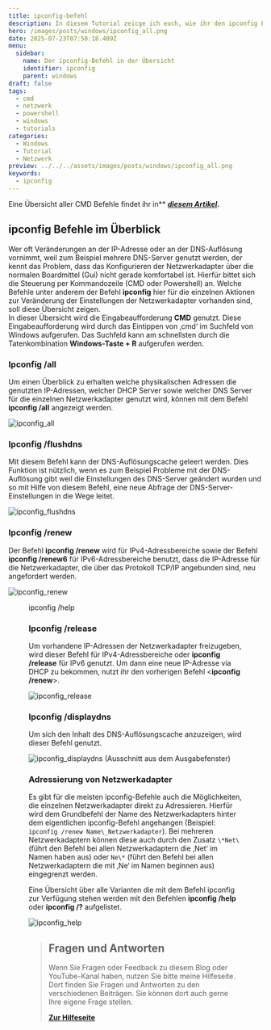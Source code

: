 ```yaml
---
title: ipconfig-befehl
description: In diesem Tutorial zeicge ich euch, wie ihr den ipconfig Befehl nutzen könnt. 
hero: /images/posts/windows/ipconfig_all.png
date: 2025-07-23T07:50:18.409Z
menu:
  sidebar:
    name: Der ipconfig-Befehl in der Übersicht
    identifier: ipconfig
    parent: windows
draft: false
tags:
  - cmd
  - netzwerk
  - powershell
  - windows
  - tutorials
categories:
  - Windows
  - Tutorial
  - Netzwerk
preview: ../../../assets/images/posts/windows/ipconfig_all.png
keywords:
  - ipconfig
---
```

Eine Übersicht aller CMD Befehle findet ihr in** [**_diesem Artikel_**](https://secure-bits.org/posts/windows/cmd-befehle-im-ueberblick/)**.**

## ipconfig Befehle im Überblick

Wer oft Veränderungen an der IP-Adresse oder an der DNS-Auflösung vornimmt, weil zum Beispiel mehrere DNS-Server genutzt werden, der kennt das Problem, dass das Konfigurieren der Netzwerkadapter über die normalen Boardmittel (Gui) nicht gerade komfortabel ist. Hierfür bittet sich die Steuerung per Kommandozeile (CMD oder Powershell) an. Welche Befehle unter anderem der Befehl **ipconfig** hier für die einzelnen Aktionen zur Veränderung der Einstellungen der Netzwerkadapter vorhanden sind, soll diese Übersicht zeigen.  
In dieser Übersicht wird die Eingabeaufforderung **CMD** genutzt. Diese Eingabeaufforderung wird durch das Eintippen von ‚cmd‘ im Suchfeld von Windows aufgerufen. Das Suchfeld kann am schnellsten durch die Tatenkombination **Windows-Taste + R** aufgerufen werden.

### Ipconfig /all

Um einen Überblick zu erhalten welche physikalischen Adressen die genutzten IP-Adressen, welcher DHCP Server sowie welcher DNS Server für die einzelnen Netzwerkadapter genutzt wird, können mit dem Befehl **ipconfig /all** angezeigt werden.

![ipconfig_all](/images/posts/windows/ipconfig_all.png)

### Ipconfig /flushdns

Mit diesem Befehl kann der DNS-Auflösungscache geleert werden. Dies Funktion ist nützlich, wenn es zum Beispiel Probleme mit der DNS-Auflösung gibt weil die Einstellungen des DNS-Server geändert wurden und so mit Hilfe von diesem Befehl, eine neue Abfrage der DNS-Server-Einstellungen in die Wege leitet.

![ipconfig_flushdns](/images/posts/windows/ipconfig_flushdns.png)


### Ipconfig /renew

Der Befehl **ipconfig /renew** wird für IPv4-Adressbereiche sowie der Befehl **ipconfig /renew6** für IPv6-Adressbereiche benutzt, dass die IP-Adresse für die Netzwerkadapter, die über das Protokoll TCP/IP angebunden sind, neu angefordert werden.

![ipconfig_renew](/images/posts/windows/ipconfig_renew.png)

<figure>

<figcaption>

ipconfig /help
### Ipconfig /release

Um vorhandene IP-Adressen der Netzwerkadapter freizugeben, wird dieser Befehl für IPv4-Adressbereiche oder **ipconfig /release** für IPv6 genutzt. Um dann eine neue IP-Adresse via DHCP zu bekommen, nutzt ihr den vorherigen Befehl <**ipconfig /renew**\>.

![ipconfig_release](/images/posts/windows/ipconfig_release.png)


### Ipconfig /displaydns

Um sich den Inhalt des DNS-Auflösungscache anzuzeigen, wird dieser Befehl genutzt.

![ipconfig_displaydns (Ausschnitt aus dem Ausgabefenster)](/images/posts/windows/ipconfig_displaydns.png)


### Adressierung von Netzwerkadapter

Es gibt für die meisten ipconfig-Befehle auch die Möglichkeiten, die einzelnen Netzwerkadapter direkt zu Adressieren. Hierfür wird dem Grundbefehl der Name des Netzwerkadapters hinter dem eigentlichen ipconfig-Befehl angehangen (Beispiel: `ipconfig /renew Name\_Netzwerkadapter`). Bei mehreren Netzwerkadaptern können diese auch durch den Zusatz `\*Net\` (führt den Befehl bei allen Netzwerkadaptern die ‚Net‘ im Namen haben aus) oder `Ne\*` (führt den Befehl bei allen Netzwerkadaptern die mit ‚Ne‘ im Namen beginnen aus) eingegrenzt werden.

Eine Übersicht über alle Varianten die mit dem Befehl ipconfig zur Verfügung stehen werden mit den Befehlen **ipconfig /help** oder **ipconfig /?** aufgelistet.

![ipconfig_help](/images/posts/windows/ipconfig_help.png)

<!-- FM:Snippet:Start data:{"id":"Help deutsch","fields":[]} -->
> ## Fragen und Antworten
>
> Wenn Sie Fragen oder Feedback zu diesem Blog oder YouTube-Kanal haben, nutzen Sie bitte meine Hilfeseite. Dort finden Sie Fragen und Antworten zu den verschiedenen Beiträgen. Sie können dort auch gerne Ihre eigene Frage stellen.
>
> [**Zur Hilfeseite**](https://help.secure-bits.org)
<!-- FM:Snippet:End -->
